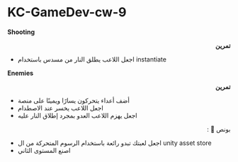 # KC-GameDev-cw-9

**Shooting**

<p dir="rtl">
<strong>تمرين</strong></p>

* اجعل اللاعب يطلق النار من مسدس باستخدام instantiate

**Enemies**

<p dir="rtl">
<strong>تمرين</strong></p>




* أضف أعداء يتحركون يسارًا ويمينًا على منصة
* اجعل اللاعب يخسر عند الاصطدام
* اجعل يهزم اللاعب العدو بمجرد إطلاق النار عليه

<p dir="rtl">
بونص 🌟 :</p>




* اجعل لعبتك تبدو رائعة باستخدام الرسوم المتحركة من ال unity asset store
* اصنع المستوى الثاني
